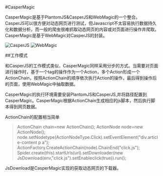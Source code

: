 #CasperMagic

CasperMagic是基于PlantomJS&CasperJS和WebMagic的一个整合。CasperJS可以很方便对动态网页进行测试，但Javascript不太容易执行数据持久化和数据分析，而一般的爬虫很难抓取动态网页的内容或对页面进行操作并爬取。CasperMagic是基于WebMagic对CasperJS的封装。

![CasperJS](http://docs.casperjs.org/en/latest/_images/casperjs-logo.png "CasperJS")
![WebMagic](https://raw.github.com/code4craft/webmagic/master/assets/logo.jpg "WebMagic")


##工作模式

和CasperJS的工作模式类似，CasperMagic同样采用分步的方式。当需要对页面进行操作时，基于一个tag的操作作为一个Action，多个Action形成一个ActionChain，按照ActionChain的顺序依次执行Action的操作，最后得到操作后的页面，使用WebMagic中抽取数据。

CasperMagic的执行环境需要安装PlantomJS和CasperJS,并将路径配置到CasperMagic。CasperMagic根据ActionChain生成相应的js脚本，然后执行脚本得到网页数据。

ActionChain的配置相当简单
>ActionChain  chain=new ActionChain();
>ActionNode  node=new ActionNode();
 node.setNodetype(ActionNodeType.Click).setEventElement("div.article-content p a");
 ActionFactory.CreateActionChain(node).ChainEnd("click.js");
 Spider.create(this).startUrls(url).setDownloader(new JsDownload(env,"click.js").setEnableclick(true)).run();

JsDownload是CasperMagic实现的获取动态网页的下载器。

